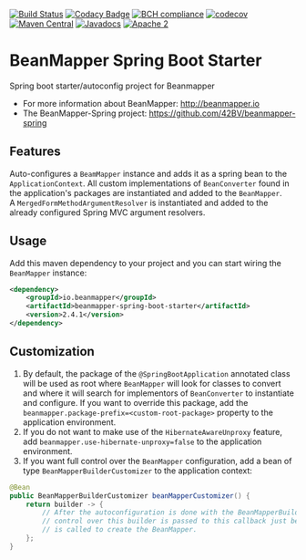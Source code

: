 [![Build Status](https://travis-ci.org/42BV/beanmapper-spring-boot-starter.svg?branch=master)](https://travis-ci.org/42BV/beanmapper-spring-boot-starter)
[![Codacy Badge](https://api.codacy.com/project/badge/Grade/1cd19a18411b4fab97a49af920d72af4)](https://www.codacy.com/app/42bv/beanmapper-spring-boot-starter)
[![BCH compliance](https://bettercodehub.com/edge/badge/42BV/beanmapper-spring-boot-starter?branch=master)](https://bettercodehub.com/)
[![codecov](https://codecov.io/gh/42BV/beanmapper-spring-boot-starter/branch/master/graph/badge.svg)](https://codecov.io/gh/42BV/beanmapper-spring-boot-starter)
[![Maven Central](https://maven-badges.herokuapp.com/maven-central/io.beanmapper/beanmapper-spring-boot-starter/badge.svg)](https://maven-badges.herokuapp.com/maven-central/io.beanmapper/beanmapper-spring-boot-starter)
[![Javadocs](https://www.javadoc.io/badge/io.beanmapper/beanmapper-spring-boot-starter.svg)](https://www.javadoc.io/doc/io.beanmapper/beanmapper-spring-boot-starter)
[![Apache 2](http://img.shields.io/badge/license-Apache%202-blue.svg)](http://www.apache.org/licenses/LICENSE-2.0)

# BeanMapper Spring Boot Starter

Spring boot starter/autoconfig project for Beanmapper

* For more information about BeanMapper: http://beanmapper.io
* The BeanMapper-Spring project: https://github.com/42BV/beanmapper-spring

## Features

Auto-configures a `BeamMapper` instance and adds it as a spring bean to the `ApplicationContext`.
All custom implementations of `BeanConverter` found in the application's packages are instantiated and added to the `BeanMapper`.  
A `MergedFormMethodArgumentResolver` is instantiated and added to the already configured Spring MVC argument resolvers.

## Usage

Add this maven dependency to your project and you can start wiring the `BeanMapper` instance:

```xml
<dependency>
    <groupId>io.beanmapper</groupId>
    <artifactId>beanmapper-spring-boot-starter</artifactId>
    <version>2.4.1</version>
</dependency>
```

## Customization

1. By default, the package of the `@SpringBootApplication` annotated class will be used as root where `BeanMapper` will look for classes to convert and
where it will search for implementors of `BeanConverter` to instantiate and configure.
If you want to override this package, add the `beanmapper.package-prefix=<custom-root-package>` property to the application environment.
2. If you do not want to make use of the `HibernateAwareUnproxy` feature, add `beanmapper.use-hibernate-unproxy=false` to the application environment.
3. If you want full control over the `BeanMapper` configuration, add a bean of type `BeanMapperBuilderCustomizer` to the application context:

```java
@Bean
public BeanMapperBuilderCustomizer beanMapperCustomizer() {
    return builder -> {
        // After the autoconfiguration is done with the BeanMapperBuilder,
        // control over this builder is passed to this callback just before build()
        // is called to create the BeanMapper.
    };
}
```